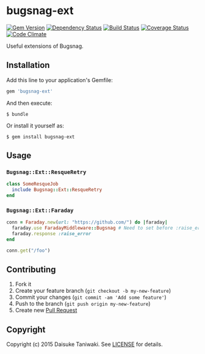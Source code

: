 # bugsnag-ext

[![Gem Version][gem-image]][gem-link]
[![Dependency Status][deps-image]][deps-link]
[![Build Status][build-image]][build-link]
[![Coverage Status][cov-image]][cov-link]
[![Code Climate][gpa-image]][gpa-link]

Useful extensions of Bugsnag.

## Installation

Add this line to your application's Gemfile:

```ruby
gem 'bugsnag-ext'
```

And then execute:

    $ bundle

Or install it yourself as:

    $ gem install bugsnag-ext

## Usage

### `Bugsnag::Ext::ResqueRetry`

```ruby
class SomeResqueJob
  include Bugsnag::Ext::ResqueRetry
end
```

### `Bugsnag::Ext::Faraday`

```ruby
conn = Faraday.new(url: "https://github.com/") do |faraday|
  faraday.use FaradayMiddleware::Bugsnag # Need to set before :raise_error
  faraday.response :raise_error
end

conn.get("/foo")
```

## Contributing

1. Fork it
2. Create your feature branch (`git checkout -b my-new-feature`)
3. Commit your changes (`git commit -am 'Add some feature'`)
4. Push to the branch (`git push origin my-new-feature`)
5. Create new [Pull Request](../../pull/new/master)

## Copyright

Copyright (c) 2015 Daisuke Taniwaki. See [LICENSE](LICENSE) for details.

[gem-image]:   https://badge.fury.io/rb/bugsnag-ext.svg
[gem-link]:    http://badge.fury.io/rb/bugsnag-ext
[build-image]: https://secure.travis-ci.org/dtaniwaki/bugsnag-ext.png
[build-link]:  http://travis-ci.org/dtaniwaki/bugsnag-ext
[deps-image]:  https://gemnasium.com/dtaniwaki/bugsnag-ext.svg
[deps-link]:   https://gemnasium.com/dtaniwaki/bugsnag-ext
[cov-image]:   https://coveralls.io/repos/dtaniwaki/bugsnag-ext/badge.png
[cov-link]:    https://coveralls.io/r/dtaniwaki/bugsnag-ext
[gpa-image]:   https://codeclimate.com/github/dtaniwaki/bugsnag-ext.png
[gpa-link]:    https://codeclimate.com/github/dtaniwaki/bugsnag-ext

